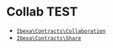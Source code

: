 # Collab TEST

- [`Ibexa\Contracts\Collaboration`](/api/php_api/php_api_reference/namespaces/ibexa-contracts-collaboration.html)
- [`Ibexa\Contracts\Share`](/api/php_api/php_api_reference/namespaces/ibexa-contracts-share.html)
